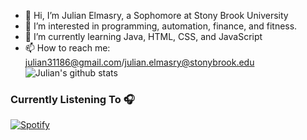 - 👋 Hi, I’m Julian Elmasry, a Sophomore at Stony Brook University
- 👀 I’m interested in programming, automation, finance, and fitness.
- 🌱 I’m currently learning Java, HTML, CSS, and JavaScript
- 📫 How to reach me: julian31186@gmail.com/julian.elmasry@stonybrook.edu
![Julian's github stats](https://github-readme-stats.vercel.app/api?username=julian31186&show_icons=true&theme=radical)

### Currently Listening To 🎧
[![Spotify](https://novatoremm-sand.vercel.app/api/spotify)](https://open.spotify.com/user/julian31186)
